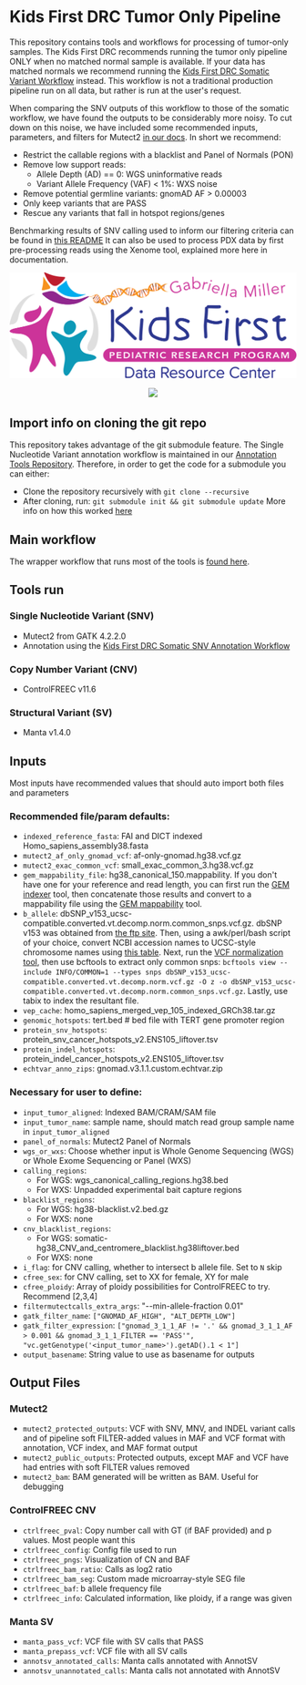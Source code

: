 # Kids First DRC Tumor Only Pipeline

This repository contains tools and workflows for processing of tumor-only
samples. The Kids First DRC recommends running the tumor only pipeline ONLY
when no matched normal sample is available. If your data has matched normals
we recommend running the [Kids First DRC Somatic Variant
Workflow](https://github.com/kids-first/kf-somatic-workflow) instead. This
workflow is not a traditional production pipeline run on all data, but rather
is run at the user's request.

When comparing the SNV outputs of this workflow to those of the somatic workflow,
we have found the outputs to be considerably more noisy. To cut down on this
noise, we have included some recommended inputs, parameters, and filters for
Mutect2 [in our docs](./docs/MUTECT2_TUMOR_ONLY_FILTERING.md). In short we recommend:
- Restrict the callable regions with a blacklist and Panel of Normals (PON)
- Remove low support reads:
   - Allele Depth (AD) == 0: WGS uninformative reads
   - Variant Allele Frequency (VAF) < 1%: WXS noise
- Remove potential germline variants: gnomAD AF > 0.00003
- Only keep variants that are PASS
- Rescue any variants that fall in hotspot regions/genes

Benchmarking results of SNV calling used to inform our filtering criteria can be found in [this README](docs/TUMOR_ONLY_SNV_BENCH_RESULTS.md)
It can also be used to process PDX data by first pre-processing reads using the
Xenome tool, explained more here in documentation.

<p align="center">
  <img src="docs/kids_first_logo.svg" alt="Kids First repository logo" width="660px" />
</p>
<p align="center">
  <a href="https://github.com/kids-first/kf-tumor-workflow/blob/main/LICENSE"><img src="https://img.shields.io/github/license/kids-first/kf-tumor-workflow.svg?style=for-the-badge"></a>
</p>

## Import info on cloning the git repo
This repository takes advantage of the git submodule feature.
The Single Nucleotide Variant annotation workflow is maintained in our [Annotation Tools Repository](https://github.com/kids-first/kf-annotation-tools).
Therefore, in order to get the code for a submodule you can either:
- Clone the repository recursively with `git clone --recursive`
- After cloning, run: `git submodule init && git submodule update`
More info on how this worked [here](https://git-scm.com/book/en/v2/Git-Tools-Submodules)

## Main workflow
The wrapper workflow that runs most of the tools is [found here](./workflows/kfdrc_tumor_only_dna_wf.cwl).

## Tools run
### Single Nucleotide Variant (SNV)
 - Mutect2 from GATK 4.2.2.0
 - Annotation using the [Kids First DRC Somatic SNV Annotation Workflow](https://github.com/kids-first/kf-annotation-tools/blob/master/workflows/kfdrc-somatic-snv-annot-workflow.cwl)
### Copy Number Variant (CNV)
 - ControlFREEC v11.6
### Structural Variant (SV)
 - Manta v1.4.0

## Inputs
Most inputs have recommended values that should auto import both files and parameters
### Recommended file/param defaults:
 - `indexed_reference_fasta`: FAI and DICT indexed Homo_sapiens_assembly38.fasta
 - `mutect2_af_only_gnomad_vcf`: af-only-gnomad.hg38.vcf.gz
 - `mutect2_exac_common_vcf`: small_exac_common_3.hg38.vcf.gz
 - `gem_mappability_file`: hg38_canonical_150.mappability. If you don't have one for your reference and read length, you can first run the [GEM indexer](https://github.com/d3b-center/d3b_bic-seq2/blob/master/tools/gem_gen_index.cwl) tool, then concatenate those results and convert to a mappability file using the [GEM mappability](https://github.com/d3b-center/d3b_bic-seq2/blob/master/tools/gem_gen_mappability.cwl) tool.
 - `b_allele`: dbSNP_v153_ucsc-compatible.converted.vt.decomp.norm.common_snps.vcf.gz. dbSNP v153 was obtained from [the ftp site](https://ftp.ncbi.nih.gov/snp/archive/b153/VCF/GCF_000001405.38.gz). Then, using a awk/perl/bash script of your choice, convert NCBI accession names to UCSC-style chromosome names using [this table](https://hgdownload.soe.ucsc.edu/hubs/GCF/000/001/405/GCF_000001405.39/GCF_000001405.39.chromAlias.txt). Next, run the [VCF normalization tool](https://github.com/kids-first/kf-annotation-tools/blob/master/tools/normalize_vcf.cwl), then use bcftools to extract only common snps: `bcftools view --include INFO/COMMON=1 --types snps dbSNP_v153_ucsc-compatible.converted.vt.decomp.norm.vcf.gz -O z -o dbSNP_v153_ucsc-compatible.converted.vt.decomp.norm.common_snps.vcf.gz`. Lastly, use tabix to index the resultant file.
 - `vep_cache`: homo_sapiens_merged_vep_105_indexed_GRCh38.tar.gz
 - `genomic_hotspots`: tert.bed # bed file with TERT gene promoter region
 - `protein_snv_hotspots`: protein_snv_cancer_hotspots_v2.ENS105_liftover.tsv
 - `protein_indel_hotspots`: protein_indel_cancer_hotspots_v2.ENS105_liftover.tsv
 - `echtvar_anno_zips`: gnomad.v3.1.1.custom.echtvar.zip
### Necessary for user to define:
 - `input_tumor_aligned`: Indexed BAM/CRAM/SAM file
 - `input_tumor_name`: sample name, should match read group sample name in `input_tumor_aligned`
 - `panel_of_normals`: Mutect2 Panel of Normals
 - `wgs_or_wxs`: Choose whether input is Whole Genome Sequencing (WGS) or Whole Exome Sequencing or Panel (WXS)
 - `calling_regions`:
    - For WGS: wgs_canonical_calling_regions.hg38.bed
    - For WXS: Unpadded experimental bait capture regions
 - `blacklist_regions`:
    - For WGS: hg38-blacklist.v2.bed.gz
    - For WXS: none
 - `cnv_blacklist_regions`:
    - For WGS: somatic-hg38_CNV_and_centromere_blacklist.hg38liftover.bed
    - For WXS: none
 - `i_flag`: for CNV calling, whether to intersect b allele file. Set to `N` skip
 - `cfree_sex`: for CNV calling, set to XX for female, XY for male
 - `cfree_ploidy`: Array of ploidy possibilities for ControlFREEC to try. Recommend [2,3,4]
 - `filtermutectcalls_extra_args`: "--min-allele-fraction 0.01"
 - `gatk_filter_name`: `["GNOMAD_AF_HIGH", "ALT_DEPTH_LOW"]`
 - `gatk_filter_expression`: `["gnomad_3_1_1_AF != '.' && gnomad_3_1_1_AF > 0.001 && gnomad_3_1_1_FILTER == 'PASS'", "vc.getGenotype('<input_tumor_name>').getAD().1 < 1"]`
 - `output_basename`: String value to use as basename for outputs

## Output Files
### Mutect2
 - `mutect2_protected_outputs`: VCF with SNV, MNV, and INDEL variant calls and of pipeline soft FILTER-added values in MAF and  VCF format with annotation, VCF index, and MAF format output
 - `mutect2_public_outputs`: Protected outputs, except MAF and VCF have had entries with soft FILTER values removed
 - `mutect2_bam`: BAM generated will be written as BAM. Useful for debugging
### ControlFREEC CNV
 - `ctrlfreec_pval`: Copy number call with GT (if BAF provided) and p values. Most people want this
 - `ctrlfreec_config`: Config file used to run
 - `ctrlfreec_pngs`: Visualization of CN and BAF
 - `ctrlfreec_bam_ratio`: Calls as log2 ratio
 - `ctrlfreec_bam_seg`: Custom made microarray-style SEG file
 - `ctrlfreec_baf`: b allele frequency file
 - `ctrlfreec_info`: Calculated information, like ploidy, if a range was given
### Manta SV
 - `manta_pass_vcf`: VCF file with SV calls that PASS
 - `manta_prepass_vcf`: VCF file with all SV calls
 - `annotsv_annotated_calls`: Manta calls annotated with AnnotSV
 - `annotsv_unannotated_calls`: Manta calls not annotated with AnnotSV
